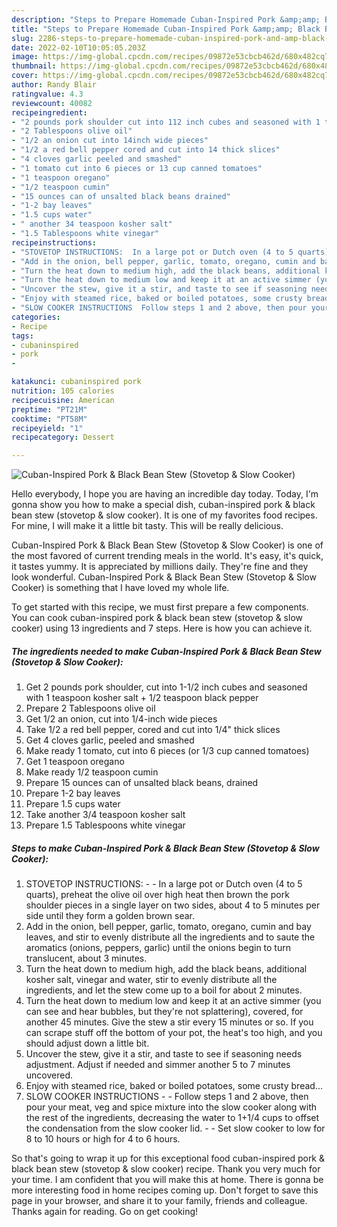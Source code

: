 ```yaml
---
description: "Steps to Prepare Homemade Cuban-Inspired Pork &amp;amp; Black Bean Stew (Stovetop &amp;amp; Slow Cooker)"
title: "Steps to Prepare Homemade Cuban-Inspired Pork &amp;amp; Black Bean Stew (Stovetop &amp;amp; Slow Cooker)"
slug: 2286-steps-to-prepare-homemade-cuban-inspired-pork-and-amp-black-bean-stew-stovetop-and-amp-slow-cooker
date: 2022-02-10T10:05:05.203Z
image: https://img-global.cpcdn.com/recipes/09872e53cbcb462d/680x482cq70/cuban-inspired-pork-black-bean-stew-stovetop-slow-cooker-recipe-main-photo.jpg
thumbnail: https://img-global.cpcdn.com/recipes/09872e53cbcb462d/680x482cq70/cuban-inspired-pork-black-bean-stew-stovetop-slow-cooker-recipe-main-photo.jpg
cover: https://img-global.cpcdn.com/recipes/09872e53cbcb462d/680x482cq70/cuban-inspired-pork-black-bean-stew-stovetop-slow-cooker-recipe-main-photo.jpg
author: Randy Blair
ratingvalue: 4.3
reviewcount: 40082
recipeingredient:
- "2 pounds pork shoulder cut into 112 inch cubes and seasoned with 1 teaspoon kosher salt  12 teaspoon black pepper"
- "2 Tablespoons olive oil"
- "1/2 an onion cut into 14inch wide pieces"
- "1/2 a red bell pepper cored and cut into 14 thick slices"
- "4 cloves garlic peeled and smashed"
- "1 tomato cut into 6 pieces or 13 cup canned tomatoes"
- "1 teaspoon oregano"
- "1/2 teaspoon cumin"
- "15 ounces can of unsalted black beans drained"
- "1-2 bay leaves"
- "1.5 cups water"
- " another 34 teaspoon kosher salt"
- "1.5 Tablespoons white vinegar"
recipeinstructions:
- "STOVETOP INSTRUCTIONS:  In a large pot or Dutch oven (4 to 5 quarts), preheat the olive oil over high heat then brown the pork shoulder pieces in a single layer on two sides, about 4 to 5 minutes per side until they form a golden brown sear."
- "Add in the onion, bell pepper, garlic, tomato, oregano, cumin and bay leaves, and stir to evenly distribute all the ingredients and to saute the aromatics (onions, peppers, garlic) until the onions begin to turn translucent, about 3 minutes."
- "Turn the heat down to medium high, add the black beans, additional kosher salt, vinegar and water, stir to evenly distribute all the ingredients, and let the stew come up to a boil for about 2 minutes."
- "Turn the heat down to medium low and keep it at an active simmer (you can see and hear bubbles, but they&#39;re not splattering), covered, for another 45 minutes. Give the stew a stir every 15 minutes or so. If you can scrape stuff off the bottom of your pot, the heat&#39;s too high, and you should adjust down a little bit."
- "Uncover the stew, give it a stir, and taste to see if seasoning needs adjustment. Adjust if needed and simmer another 5 to 7 minutes uncovered."
- "Enjoy with steamed rice, baked or boiled potatoes, some crusty bread..."
- "SLOW COOKER INSTRUCTIONS  Follow steps 1 and 2 above, then pour your meat, veg and spice mixture into the slow cooker along with the rest of the ingredients, decreasing the water to 1+1/4 cups to offset the condensation from the slow cooker lid.  Set slow cooker to low for 8 to 10 hours or high for 4 to 6 hours."
categories:
- Recipe
tags:
- cubaninspired
- pork
- 

katakunci: cubaninspired pork  
nutrition: 105 calories
recipecuisine: American
preptime: "PT21M"
cooktime: "PT58M"
recipeyield: "1"
recipecategory: Dessert

---
```



![Cuban-Inspired Pork &amp; Black Bean Stew (Stovetop &amp; Slow Cooker)](https://img-global.cpcdn.com/recipes/09872e53cbcb462d/680x482cq70/cuban-inspired-pork-black-bean-stew-stovetop-slow-cooker-recipe-main-photo.jpg)

Hello everybody, I hope you are having an incredible day today. Today, I'm gonna show you how to make a special dish, cuban-inspired pork &amp; black bean stew (stovetop &amp; slow cooker). It is one of my favorites food recipes. For mine, I will make it a little bit tasty. This will be really delicious.



Cuban-Inspired Pork &amp; Black Bean Stew (Stovetop &amp; Slow Cooker) is one of the most favored of current trending meals in the world. It's easy, it's quick, it tastes yummy. It is appreciated by millions daily. They're fine and they look wonderful. Cuban-Inspired Pork &amp; Black Bean Stew (Stovetop &amp; Slow Cooker) is something that I have loved my whole life.


To get started with this recipe, we must first prepare a few components. You can cook cuban-inspired pork &amp; black bean stew (stovetop &amp; slow cooker) using 13 ingredients and 7 steps. Here is how you can achieve it.

<!--inarticleads1-->

##### The ingredients needed to make Cuban-Inspired Pork &amp; Black Bean Stew (Stovetop &amp; Slow Cooker):

1. Get 2 pounds pork shoulder, cut into 1-1/2 inch cubes and seasoned with 1 teaspoon kosher salt + 1/2 teaspoon black pepper
1. Prepare 2 Tablespoons olive oil
1. Get 1/2 an onion, cut into 1/4-inch wide pieces
1. Take 1/2 a red bell pepper, cored and cut into 1/4" thick slices
1. Get 4 cloves garlic, peeled and smashed
1. Make ready 1 tomato, cut into 6 pieces (or 1/3 cup canned tomatoes)
1. Get 1 teaspoon oregano
1. Make ready 1/2 teaspoon cumin
1. Prepare 15 ounces can of unsalted black beans, drained
1. Prepare 1-2 bay leaves
1. Prepare 1.5 cups water
1. Take  another 3/4 teaspoon kosher salt
1. Prepare 1.5 Tablespoons white vinegar




<!--inarticleads2-->

##### Steps to make Cuban-Inspired Pork &amp; Black Bean Stew (Stovetop &amp; Slow Cooker):

1. STOVETOP INSTRUCTIONS: -  - In a large pot or Dutch oven (4 to 5 quarts), preheat the olive oil over high heat then brown the pork shoulder pieces in a single layer on two sides, about 4 to 5 minutes per side until they form a golden brown sear.
1. Add in the onion, bell pepper, garlic, tomato, oregano, cumin and bay leaves, and stir to evenly distribute all the ingredients and to saute the aromatics (onions, peppers, garlic) until the onions begin to turn translucent, about 3 minutes.
1. Turn the heat down to medium high, add the black beans, additional kosher salt, vinegar and water, stir to evenly distribute all the ingredients, and let the stew come up to a boil for about 2 minutes.
1. Turn the heat down to medium low and keep it at an active simmer (you can see and hear bubbles, but they&#39;re not splattering), covered, for another 45 minutes. Give the stew a stir every 15 minutes or so. If you can scrape stuff off the bottom of your pot, the heat&#39;s too high, and you should adjust down a little bit.
1. Uncover the stew, give it a stir, and taste to see if seasoning needs adjustment. Adjust if needed and simmer another 5 to 7 minutes uncovered.
1. Enjoy with steamed rice, baked or boiled potatoes, some crusty bread...
1. SLOW COOKER INSTRUCTIONS -  - Follow steps 1 and 2 above, then pour your meat, veg and spice mixture into the slow cooker along with the rest of the ingredients, decreasing the water to 1+1/4 cups to offset the condensation from the slow cooker lid. -  - Set slow cooker to low for 8 to 10 hours or high for 4 to 6 hours.




So that's going to wrap it up for this exceptional food cuban-inspired pork &amp; black bean stew (stovetop &amp; slow cooker) recipe. Thank you very much for your time. I am confident that you will make this at home. There is gonna be more interesting food in home recipes coming up. Don't forget to save this page in your browser, and share it to your family, friends and colleague. Thanks again for reading. Go on get cooking!
